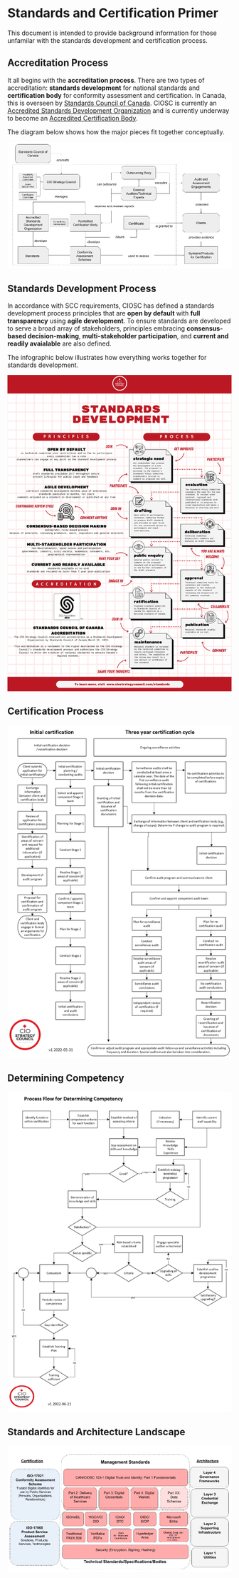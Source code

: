 # Standards and Certification Primer
This document is intended to provide background information for those unfamilar with the standards development and certification process. 
## Accreditation Process
It all begins with the **accreditation process**. There are two types of accreditation: **standards development** for national standards and **certification body** for conformity assessment and certification. In Canada, this is overseen by [Standards Council of Canada](https://scc/ca).  CIOSC is currently an [Accredited Standards Development Organization](https://www.scc.ca/en/news-events/news/2019/cio-strategy-council-earns-accreditation-develop-national-standards-canada) and is currently underway to become  an [Accredited Certification Body](https://www.scc.ca/en/accreditation/find-accredited-or-certified-body).

The diagram below shows how the major pieces fit together conceptually.


![image](./assets/ciosc-accreditation.png)

## Standards Development Process
In accordance with SCC requirements, CIOSC has defined a standards development process principles that are **open by default** with **full transparency** using **agile development**. To ensure standards are developed to serve a broad array of stakeholders, principles embracing **consensus-based decision-making**, **multi-stakeholder participation**, and **current and readily avaialable** are also defined.

The infographic below illustrates how everything works together for standards development.

![image](./assets/ciosc-std-dev-infogr.png)


## Certification Process

![image](./assets/ciosc-cert-process.png)


## Determining Competency

![image](./assets/ciosc-competency.png)

## Standards and Architecture Landscape

![image](./assets/ciosc-standards-architecture.png)